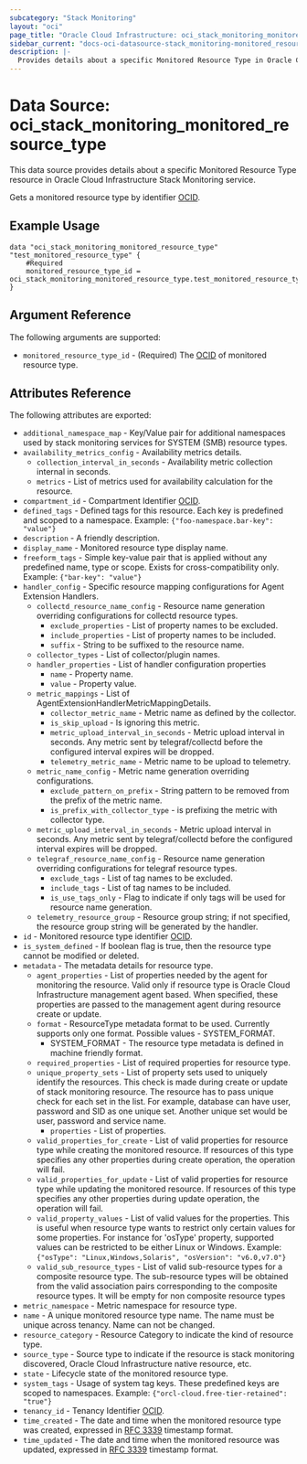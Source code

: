 ```yaml
---
subcategory: "Stack Monitoring"
layout: "oci"
page_title: "Oracle Cloud Infrastructure: oci_stack_monitoring_monitored_resource_type"
sidebar_current: "docs-oci-datasource-stack_monitoring-monitored_resource_type"
description: |-
  Provides details about a specific Monitored Resource Type in Oracle Cloud Infrastructure Stack Monitoring service
---
```


# Data Source: oci_stack_monitoring_monitored_resource_type
This data source provides details about a specific Monitored Resource Type resource in Oracle Cloud Infrastructure Stack Monitoring service.

Gets a monitored resource type by identifier [OCID](https://docs.cloud.oracle.com/iaas/Content/General/Concepts/identifiers.htm).

## Example Usage

```hcl
data "oci_stack_monitoring_monitored_resource_type" "test_monitored_resource_type" {
	#Required
	monitored_resource_type_id = oci_stack_monitoring_monitored_resource_type.test_monitored_resource_type.id
}
```

## Argument Reference

The following arguments are supported:

* `monitored_resource_type_id` - (Required) The [OCID](https://docs.cloud.oracle.com/iaas/Content/General/Concepts/identifiers.htm) of monitored resource type.


## Attributes Reference

The following attributes are exported:

* `additional_namespace_map` - Key/Value pair for additional namespaces used by stack monitoring services for SYSTEM (SMB) resource types.
* `availability_metrics_config` - Availability metrics details.
	* `collection_interval_in_seconds` - Availability metric collection internal in seconds.
	* `metrics` - List of metrics used for availability calculation for the resource.
* `compartment_id` - Compartment Identifier [OCID](https://docs.cloud.oracle.com/iaas/Content/General/Concepts/identifiers.htm). 
* `defined_tags` - Defined tags for this resource. Each key is predefined and scoped to a namespace. Example: `{"foo-namespace.bar-key": "value"}` 
* `description` - A friendly description.
* `display_name` - Monitored resource type display name.
* `freeform_tags` - Simple key-value pair that is applied without any predefined name, type or scope. Exists for cross-compatibility only. Example: `{"bar-key": "value"}` 
* `handler_config` - Specific resource mapping configurations for Agent Extension Handlers.
	* `collectd_resource_name_config` - Resource name generation overriding configurations for collectd resource types. 
		* `exclude_properties` - List of property names to be excluded.
		* `include_properties` - List of property names to be included.
		* `suffix` - String to be suffixed to the resource name.
	* `collector_types` - List of collector/plugin names.
	* `handler_properties` - List of handler configuration properties
		* `name` - Property name.
		* `value` - Property value.
	* `metric_mappings` - List of AgentExtensionHandlerMetricMappingDetails.
		* `collector_metric_name` - Metric name as defined by the collector.
		* `is_skip_upload` - Is ignoring this metric.
		* `metric_upload_interval_in_seconds` - Metric upload interval in seconds. Any metric sent by telegraf/collectd before the  configured interval expires will be dropped. 
		* `telemetry_metric_name` - Metric name to be upload to telemetry.
	* `metric_name_config` - Metric name generation overriding configurations.
		* `exclude_pattern_on_prefix` - String pattern to be removed from the prefix of the metric name.
		* `is_prefix_with_collector_type` - is prefixing the metric with collector type.
	* `metric_upload_interval_in_seconds` - Metric upload interval in seconds. Any metric sent by telegraf/collectd before the  configured interval expires will be dropped. 
	* `telegraf_resource_name_config` - Resource name generation overriding configurations for telegraf resource types. 
		* `exclude_tags` - List of tag names to be excluded.
		* `include_tags` - List of tag names to be included.
		* `is_use_tags_only` - Flag to indicate if only tags will be used for resource name generation.
	* `telemetry_resource_group` - Resource group string; if not specified, the resource group string will be generated by the handler.
* `id` - Monitored resource type identifier [OCID](https://docs.cloud.oracle.com/iaas/Content/General/Concepts/identifiers.htm). 
* `is_system_defined` - If boolean flag is true, then the resource type cannot be modified or deleted.
* `metadata` - The metadata details for resource type.
	* `agent_properties` - List of properties needed by the agent for monitoring the resource.  Valid only if resource type is Oracle Cloud Infrastructure management agent based. When specified,  these properties are passed to the management agent during resource create or update. 
	* `format` - ResourceType metadata format to be used. Currently supports only one format. Possible values - SYSTEM_FORMAT.
		* SYSTEM_FORMAT - The resource type metadata is defined in machine friendly format. 
	* `required_properties` - List of required properties for resource type.
	* `unique_property_sets` - List of property sets used to uniquely identify the resources.  This check is made during create or update of stack monitoring resource.  The resource has to pass unique check for each set in the list.  For example, database can have user, password and SID as one unique set.  Another unique set would be user, password and service name. 
		* `properties` - List of properties.
	* `valid_properties_for_create` - List of valid properties for resource type while creating the monitored resource.  If resources of this type specifies any other properties during create operation,  the operation will fail. 
	* `valid_properties_for_update` - List of valid properties for resource type while updating the monitored resource.  If resources of this type specifies any other properties during update operation,  the operation will fail. 
	* `valid_property_values` - List of valid values for the properties. This is useful when resource type wants to restrict only certain values for some properties. For instance for 'osType' property,  supported values can be restricted to be either Linux or Windows. Example: `{"osType": "Linux,Windows,Solaris", "osVersion": "v6.0,v7.0"}` 
	* `valid_sub_resource_types` - List of valid sub-resource types for a composite resource type. The sub-resource types will be obtained from the valid association pairs corresponding to the composite resource types. It will be empty for non composite resource types 
* `metric_namespace` - Metric namespace for resource type.
* `name` - A unique monitored resource type name. The name must be unique across tenancy.  Name can not be changed. 
* `resource_category` - Resource Category to indicate the kind of resource type. 
* `source_type` - Source type to indicate if the resource is stack monitoring discovered, Oracle Cloud Infrastructure native resource, etc. 
* `state` - Lifecycle state of the monitored resource type.
* `system_tags` - Usage of system tag keys. These predefined keys are scoped to namespaces. Example: `{"orcl-cloud.free-tier-retained": "true"}` 
* `tenancy_id` - Tenancy Identifier [OCID](https://docs.cloud.oracle.com/iaas/Content/General/Concepts/identifiers.htm). 
* `time_created` - The date and time when the monitored resource type was created, expressed in  [RFC 3339](https://tools.ietf.org/html/rfc3339) timestamp format. 
* `time_updated` - The date and time when the monitored resource was updated, expressed in  [RFC 3339](https://tools.ietf.org/html/rfc3339) timestamp format. 

